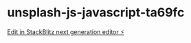# unsplash-js-javascript-ta69fc

[Edit in StackBlitz next generation editor ⚡️](https://stackblitz.com/~/github.com/John-Landry/unsplash-js-javascript-ta69fc)